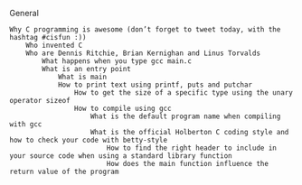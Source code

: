 General

    Why C programming is awesome (don’t forget to tweet today, with the hashtag #cisfun :))
        Who invented C
	    Who are Dennis Ritchie, Brian Kernighan and Linus Torvalds
	        What happens when you type gcc main.c
		    What is an entry point
		        What is main
			    How to print text using printf, puts and putchar
			        How to get the size of a specific type using the unary operator sizeof
				    How to compile using gcc
				        What is the default program name when compiling with gcc
					    What is the official Holberton C coding style and how to check your code with betty-style
					        How to find the right header to include in your source code when using a standard library function
						    How does the main function influence the return value of the program
						    